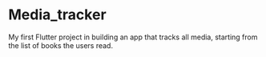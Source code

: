 # Media_tracker

My first Flutter project in building an app that tracks all media, starting from the list of books the users read.


